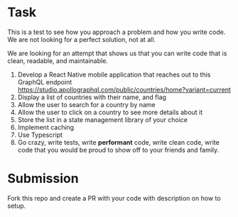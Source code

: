 # Task

This is a test to see how you approach a problem and how you write code. We
are not looking for a perfect solution, not at all.

We are looking for an attempt that shows us that you can write code that is clean, readable, and
maintainable.

1. Develop a React Native mobile application that reaches out to this GraphQL
   endpoint <https://studio.apollographql.com/public/countries/home?variant=current>
2. Display a list of countries with their name, and flag
3. Allow the user to search for a country by name
4. Allow the user to click on a country to see more details about it
5. Store the list in a state management library of your choice
6. Implement caching
7. Use Typescript
8. Go crazy, write tests, write **performant** code, write clean code, write code that you would be proud to show off to your friends and family.


# Submission
Fork this repo and create a PR with your code with description on how to setup.
